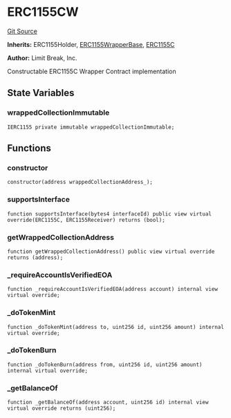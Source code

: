 # ERC1155CW
[Git Source](https://github.com/zanzai-dev/creator-token-standards/blob/e3ca932d2edc594487078ba2c4da4e803f84d6a3/src/erc1155c/extensions/ERC1155CW.sol)

**Inherits:**
ERC1155Holder, [ERC1155WrapperBase](/src/erc1155c/extensions/ERC1155CW.sol/abstract.ERC1155WrapperBase.md), [ERC1155C](/src/erc1155c/ERC1155C.sol/abstract.ERC1155C.md)

**Author:**
Limit Break, Inc.

Constructable ERC1155C Wrapper Contract implementation


## State Variables
### wrappedCollectionImmutable

```solidity
IERC1155 private immutable wrappedCollectionImmutable;
```


## Functions
### constructor


```solidity
constructor(address wrappedCollectionAddress_);
```

### supportsInterface


```solidity
function supportsInterface(bytes4 interfaceId) public view virtual override(ERC1155C, ERC1155Receiver) returns (bool);
```

### getWrappedCollectionAddress


```solidity
function getWrappedCollectionAddress() public view virtual override returns (address);
```

### _requireAccountIsVerifiedEOA


```solidity
function _requireAccountIsVerifiedEOA(address account) internal view virtual override;
```

### _doTokenMint


```solidity
function _doTokenMint(address to, uint256 id, uint256 amount) internal virtual override;
```

### _doTokenBurn


```solidity
function _doTokenBurn(address from, uint256 id, uint256 amount) internal virtual override;
```

### _getBalanceOf


```solidity
function _getBalanceOf(address account, uint256 id) internal view virtual override returns (uint256);
```

